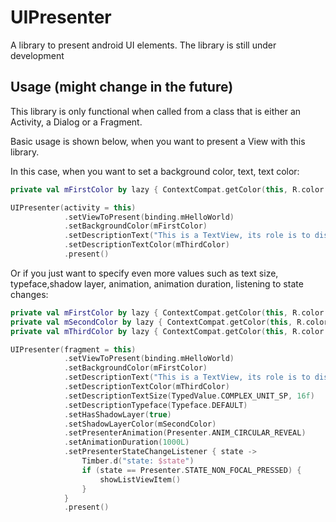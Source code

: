 # UIPresenter

A library to present android UI elements. The library is still under development


## Usage (might change in the future)
This library is only functional when called from a class that is either an Activity, a Dialog or a Fragment.

Basic usage is shown below, when you want to present a View with this library.

In this case, when you want to set a background color, text, text color:
```kotlin
private val mFirstColor by lazy { ContextCompat.getColor(this, R.color.purple_700) }

UIPresenter(activity = this)
            .setViewToPresent(binding.mHelloWorld)
            .setBackgroundColor(mFirstColor)
            .setDescriptionText("This is a TextView, its role is to display a Hello World text at the top of the screen")
            .setDescriptionTextColor(mThirdColor)
            .present()
```

Or if you just want to specify even more values such as text size, typeface,shadow layer, animation, animation duration, listening to state changes:
```kotlin
private val mFirstColor by lazy { ContextCompat.getColor(this, R.color.purple_700) }
private val mSecondColor by lazy { ContextCompat.getColor(this, R.color.blue_500) }
private val mThirdColor by lazy { ContextCompat.getColor(this, R.color.white) }

UIPresenter(fragment = this)
            .setViewToPresent(binding.mHelloWorld)
            .setBackgroundColor(mFirstColor)
            .setDescriptionText("This is a TextView, its role is to display a Hello World text at the top of the screen")
            .setDescriptionTextColor(mThirdColor)
            .setDescriptionTextSize(TypedValue.COMPLEX_UNIT_SP, 16f)
            .setDescriptionTypeface(Typeface.DEFAULT)
            .setHasShadowLayer(true)
            .setShadowLayerColor(mSecondColor)
            .setPresenterAnimation(Presenter.ANIM_CIRCULAR_REVEAL)
            .setAnimationDuration(1000L)
            .setPresenterStateChangeListener { state ->
                Timber.d("state: $state")
                if (state == Presenter.STATE_NON_FOCAL_PRESSED) {
                    showListViewItem()
                }
            }
            .present()
```
